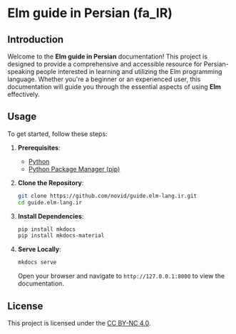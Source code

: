 # Elm guide in Persian (fa_IR)

## Introduction

Welcome to the **Elm guide in Persian** documentation! This project is designed to provide a comprehensive and accessible resource for Persian-speaking people interested in learning and utilizing the Elm programming language. Whether you're a beginner or an experienced user, this documentation will guide you through the essential aspects of using **Elm** effectively.

## Usage

To get started, follow these steps:

1. **Prerequisites**:
   - [Python](https://www.python.org)
   - [Python Package Manager (pip)](https://pip.readthedocs.io/en/stable/installing/)

3. **Clone the Repository**:
   ```bash
   git clone https://github.com/novid/guide.elm-lang.ir.git
   cd guide.elm-lang.ir
   ```

4. **Install Dependencies**:
   ```bash
   pip install mkdocs
   pip install mkdocs-material
   ```

5. **Serve Locally**:
   ```bash
   mkdocs serve
   ```
   Open your browser and navigate to `http://127.0.0.1:8000` to view the documentation.

## License

This project is licensed under the [CC BY-NC 4.0](https://creativecommons.org/licenses/by-nc/4.0/deed.en).
